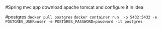#Spring mvc app
download apache tomcat and configure it in idea

#postgres
`docker pull postgres`
`docker container run  -p 5432:5432 -e POSTGRES_USER=user -e POSTGRES_PASSWORD=password -it postgres`